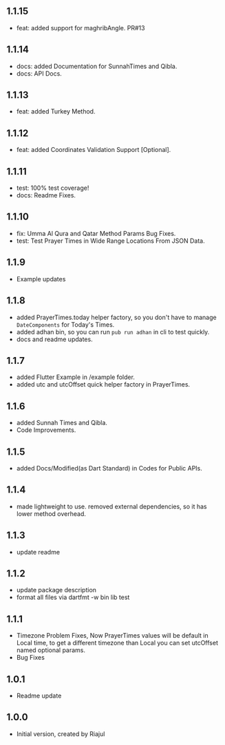 ## 1.1.15

- feat: added support for maghribAngle. PR#13

## 1.1.14

- docs: added Documentation for SunnahTimes and Qibla.
- docs: API Docs.

## 1.1.13

- feat: added Turkey Method.

## 1.1.12

- feat: added Coordinates Validation Support [Optional].

## 1.1.11

- test: 100% test coverage!
- docs: Readme Fixes.

## 1.1.10

- fix: Umma Al Qura and Qatar Method Params Bug Fixes.
- test: Test Prayer Times in Wide Range Locations From JSON Data.

## 1.1.9

- Example updates

## 1.1.8

- added PrayerTimes.today helper factory, so you don't have to manage `DateComponents` for Today's Times.
- added adhan bin, so you can run `pub run adhan` in cli to test quickly.
- docs and readme updates.

## 1.1.7

- added Flutter Example in /example folder.
- added utc and utcOffset quick helper factory in PrayerTimes.

## 1.1.6

- added Sunnah Times and Qibla.
- Code Improvements.

## 1.1.5

- added Docs/Modified(as Dart Standard) in Codes for Public APIs.

## 1.1.4

- made lightweight to use. removed external dependencies, so it has lower method overhead.

## 1.1.3

- update readme

## 1.1.2

- update package description
- format all files via dartfmt -w bin lib test

## 1.1.1

- Timezone Problem Fixes, Now PrayerTimes values will be default in Local time, to get a different timezone than Local you can set utcOffset named optional params.
- Bug Fixes

## 1.0.1

- Readme update

## 1.0.0

- Initial version, created by Riajul
